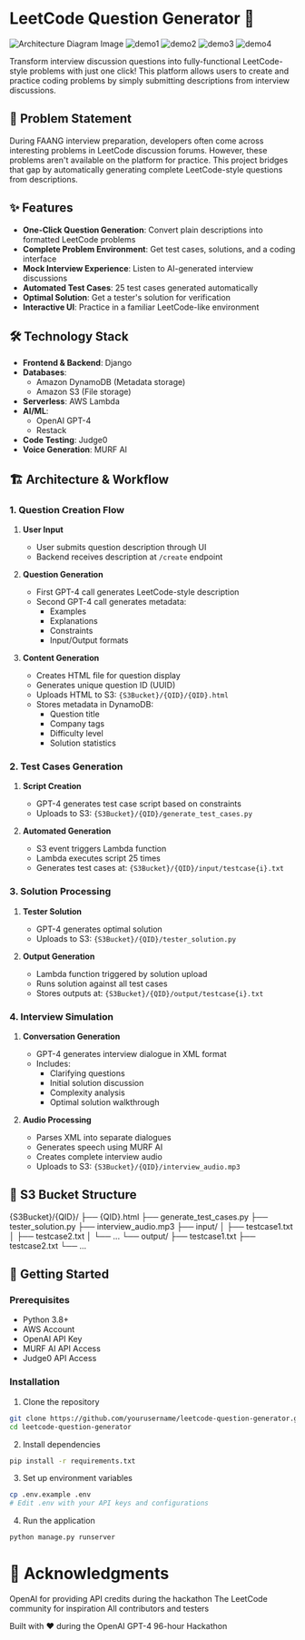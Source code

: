 # LeetCode Question Generator 🚀

![Architecture Diagram Image](./Architecture%20Diagram.png)
![demo1](./demo1.png)
![demo2](./demo2.png)
![demo3](./demo3.png)
![demo4](./demo4.png)

Transform interview discussion questions into fully-functional LeetCode-style problems with just one click! This platform allows users to create and practice coding problems by simply submitting descriptions from interview discussions.

## 🎯 Problem Statement
During FAANG interview preparation, developers often come across interesting problems in LeetCode discussion forums. However, these problems aren't available on the platform for practice. This project bridges that gap by automatically generating complete LeetCode-style questions from descriptions.

## ✨ Features
- **One-Click Question Generation**: Convert plain descriptions into formatted LeetCode problems
- **Complete Problem Environment**: Get test cases, solutions, and a coding interface
- **Mock Interview Experience**: Listen to AI-generated interview discussions
- **Automated Test Cases**: 25 test cases generated automatically
- **Optimal Solution**: Get a tester's solution for verification
- **Interactive UI**: Practice in a familiar LeetCode-like environment

## 🛠️ Technology Stack
- **Frontend & Backend**: Django
- **Databases**: 
  - Amazon DynamoDB (Metadata storage)
  - Amazon S3 (File storage)
- **Serverless**: AWS Lambda
- **AI/ML**: 
  - OpenAI GPT-4
  - Restack
- **Code Testing**: Judge0
- **Voice Generation**: MURF AI

## 🏗️ Architecture & Workflow

### 1. Question Creation Flow
1. **User Input**
   - User submits question description through UI
   - Backend receives description at `/create` endpoint

2. **Question Generation**
   - First GPT-4 call generates LeetCode-style description
   - Second GPT-4 call generates metadata:
     - Examples
     - Explanations
     - Constraints
     - Input/Output formats

3. **Content Generation**
   - Creates HTML file for question display
   - Generates unique question ID (UUID)
   - Uploads HTML to S3: `{S3Bucket}/{QID}/{QID}.html`
   - Stores metadata in DynamoDB:
     - Question title
     - Company tags
     - Difficulty level
     - Solution statistics

### 2. Test Cases Generation
1. **Script Creation**
   - GPT-4 generates test case script based on constraints
   - Uploads to S3: `{S3Bucket}/{QID}/generate_test_cases.py`

2. **Automated Generation**
   - S3 event triggers Lambda function
   - Lambda executes script 25 times
   - Generates test cases at: `{S3Bucket}/{QID}/input/testcase{i}.txt`

### 3. Solution Processing
1. **Tester Solution**
   - GPT-4 generates optimal solution
   - Uploads to S3: `{S3Bucket}/{QID}/tester_solution.py`

2. **Output Generation**
   - Lambda function triggered by solution upload
   - Runs solution against all test cases
   - Stores outputs at: `{S3Bucket}/{QID}/output/testcase{i}.txt`

### 4. Interview Simulation
1. **Conversation Generation**
   - GPT-4 generates interview dialogue in XML format
   - Includes:
     - Clarifying questions
     - Initial solution discussion
     - Complexity analysis
     - Optimal solution walkthrough

2. **Audio Processing**
   - Parses XML into separate dialogues
   - Generates speech using MURF AI
   - Creates complete interview audio
   - Uploads to S3: `{S3Bucket}/{QID}/interview_audio.mp3`

## 📂 S3 Bucket Structure
{S3Bucket}/{QID}/
├── {QID}.html
├── generate_test_cases.py
├── tester_solution.py
├── interview_audio.mp3
├── input/
│   ├── testcase1.txt
│   ├── testcase2.txt
│   └── ...
└── output/
├── testcase1.txt
├── testcase2.txt
└── ...

## 🚀 Getting Started

### Prerequisites
- Python 3.8+
- AWS Account
- OpenAI API Key
- MURF AI API Access
- Judge0 API Access

### Installation
1. Clone the repository
```bash
git clone https://github.com/yourusername/leetcode-question-generator.git
cd leetcode-question-generator
```

2. Install dependencies
```bash
pip install -r requirements.txt
```

3. Set up environment variables

```bash
cp .env.example .env
# Edit .env with your API keys and configurations
```

4. Run the application

```bash
python manage.py runserver
```
# 🙏 Acknowledgments

OpenAI for providing API credits during the hackathon
The LeetCode community for inspiration
All contributors and testers


Built with ❤️ during the OpenAI GPT-4 96-hour Hackathon



